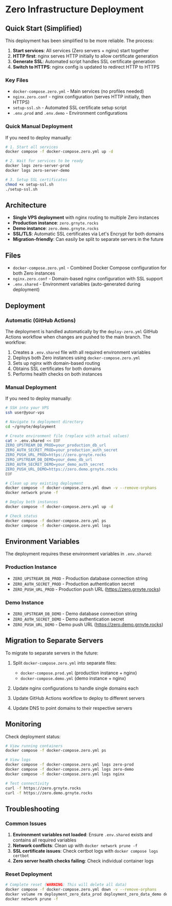 # Zero Infrastructure Deployment

## Quick Start (Simplified)

This deployment has been simplified to be more reliable. The process:

1. **Start services**: All services (Zero servers + nginx) start together
2. **HTTP first**: nginx serves HTTP initially to allow certificate generation
3. **Generate SSL**: Automated script handles SSL certificate generation
4. **Switch to HTTPS**: nginx config is updated to redirect HTTP to HTTPS

### Key Files

- `docker-compose.zero.yml` - Main services (no profiles needed)
- `nginx.zero.conf` - nginx configuration (serves HTTP initially, then HTTPS)
- `setup-ssl.sh` - Automated SSL certificate setup script
- `.env.prod` and `.env.demo` - Environment configurations

### Quick Manual Deployment

If you need to deploy manually:

```bash
# 1. Start all services
docker compose -f docker-compose.zero.yml up -d

# 2. Wait for services to be ready
docker logs zero-server-prod
docker logs zero-server-demo

# 3. Setup SSL certificates
chmod +x setup-ssl.sh
./setup-ssl.sh
```

## Architecture

- **Single VPS deployment** with nginx routing to multiple Zero instances
- **Production instance**: `zero.grnyte.rocks`
- **Demo instance**: `zero.demo.grnyte.rocks`
- **SSL/TLS**: Automatic SSL certificates via Let's Encrypt for both domains
- **Migration-friendly**: Can easily be split to separate servers in the future

## Files

- `docker-compose.zero.yml` - Combined Docker Compose configuration for both Zero instances
- `nginx.zero.conf` - Domain-based nginx configuration with SSL support
- `.env.shared` - Environment variables (auto-generated during deployment)

## Deployment

### Automatic (GitHub Actions)

The deployment is handled automatically by the `deploy-zero.yml` GitHub Actions workflow when changes are pushed to the main branch. The workflow:

1. Creates a `.env.shared` file with all required environment variables
2. Deploys both Zero instances using `docker-compose.zero.yml`
3. Sets up nginx with domain-based routing
4. Obtains SSL certificates for both domains
5. Performs health checks on both instances

### Manual Deployment

If you need to deploy manually:

```bash
# SSH into your VPS
ssh user@your-vps

# Navigate to deployment directory
cd ~/grnyte/deployment

# Create environment file (replace with actual values)
cat > .env.shared << EOF
ZERO_UPSTREAM_DB_PROD=your_production_db_url
ZERO_AUTH_SECRET_PROD=your_production_auth_secret
ZERO_PUSH_URL_PROD=https://zero.grnyte.rocks
ZERO_UPSTREAM_DB_DEMO=your_demo_db_url
ZERO_AUTH_SECRET_DEMO=your_demo_auth_secret
ZERO_PUSH_URL_DEMO=https://zero.demo.grnyte.rocks
EOF

# Clean up any existing deployment
docker compose -f docker-compose.zero.yml down -v --remove-orphans
docker network prune -f

# Deploy both instances
docker compose -f docker-compose.zero.yml up -d

# Check status
docker compose -f docker-compose.zero.yml ps
docker compose -f docker-compose.zero.yml logs
```

## Environment Variables

The deployment requires these environment variables in `.env.shared`:

### Production Instance

- `ZERO_UPSTREAM_DB_PROD` - Production database connection string
- `ZERO_AUTH_SECRET_PROD` - Production authentication secret
- `ZERO_PUSH_URL_PROD` - Production push URL (<https://zero.grnyte.rocks>)

### Demo Instance

- `ZERO_UPSTREAM_DB_DEMO` - Demo database connection string
- `ZERO_AUTH_SECRET_DEMO` - Demo authentication secret
- `ZERO_PUSH_URL_DEMO` - Demo push URL (<https://zero.demo.grnyte.rocks>)

## Migration to Separate Servers

To migrate to separate servers in the future:

1. Split `docker-compose.zero.yml` into separate files:

   - `docker-compose.prod.yml` (production instance + nginx)
   - `docker-compose.demo.yml` (demo instance + nginx)

2. Update nginx configurations to handle single domains each

3. Update GitHub Actions workflow to deploy to different servers

4. Update DNS to point domains to their respective servers

## Monitoring

Check deployment status:

```bash
# View running containers
docker compose -f docker-compose.zero.yml ps

# View logs
docker compose -f docker-compose.zero.yml logs zero-prod
docker compose -f docker-compose.zero.yml logs zero-demo
docker compose -f docker-compose.zero.yml logs nginx

# Test connectivity
curl -f https://zero.grnyte.rocks
curl -f https://zero.demo.grnyte.rocks
```

## Troubleshooting

### Common Issues

1. **Environment variables not loaded**: Ensure `.env.shared` exists and contains all required variables
2. **Network conflicts**: Clean up with `docker network prune -f`
3. **SSL certificate issues**: Check certbot logs with `docker compose logs certbot`
4. **Zero server health checks failing**: Check individual container logs

### Reset Deployment

```bash
# Complete reset (WARNING: This will delete all data)
docker compose -f docker-compose.zero.yml down -v --remove-orphans
docker volume rm deployment_zero_data_prod deployment_zero_data_demo deployment_certbot_conf deployment_certbot_www
docker network prune -f
```
